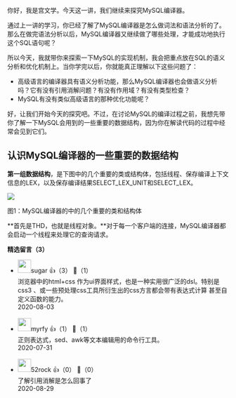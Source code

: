 你好，我是宫文学。今天这一讲，我们继续来探究MySQL编译器。

通过上一讲的学习，你已经了解了MySQL编译器是怎么做词法和语法分析的了。那么在做完语法分析以后，MySQL编译器又继续做了哪些处理，才能成功地执行这个SQL语句呢？

所以今天，我就带你来探索一下MySQL的实现机制，我会把重点放在SQL的语义分析和优化机制上。当你学完以后，你就能真正理解以下这些问题了：

- 高级语言的编译器具有语义分析功能，那么MySQL编译器也会做语义分析吗？它有没有引用消解问题？有没有作用域？有没有类型检查？
- MySQL有没有类似高级语言的那种优化功能呢？

好，让我们开始今天的探究吧。不过，在讨论MySQL的编译过程之前，我想先带你了解一下MySQL会用到的一些重要的数据结构，因为你在解读代码的过程中经常会见到它们。

## 认识MySQL编译器的一些重要的数据结构

**第一组数据结构**，是下图中的几个重要的类或结构体，包括线程、保存编译上下文信息的LEX，以及保存编译结果SELECT\_LEX\_UNIT和SELECT\_LEX。

![](https://static001.geekbang.org/resource/image/cc/b7/ccd4a2dcae0c974b0b5254c51440f9b7.jpg?wh=2284%2A1215)

图1：MySQL编译器的中的几个重要的类和结构体

**首先是THD，也就是线程对象。**对于每一个客户端的连接，MySQL编译器都会启动一个线程来处理它的查询请求。
<div><strong>精选留言（3）</strong></div><ul>
<li><img src="https://static001.geekbang.org/account/avatar/00/11/ce/c6/958212b5.jpg" width="30px"><span>sugar</span> 👍（3） 💬（1）<div>浏览器中的html+css 作为ui界面样式，也是一种实用很广泛的dsl。特别是css3 、或一些预处理css工具所衍生出的css方言都会带有表达式计算 甚至自定义函数的能力。</div>2020-08-03</li><br/><li><img src="" width="30px"><span>myrfy</span> 👍（1） 💬（1）<div>正则表达式，sed、awk等文本编辑用的命令行工具。</div>2020-07-31</li><br/><li><img src="https://static001.geekbang.org/account/avatar/00/0f/a6/60/0eac2751.jpg" width="30px"><span>52rock</span> 👍（0） 💬（0）<div>了解引用消解是怎么回事了</div>2020-08-29</li><br/>
</ul>
